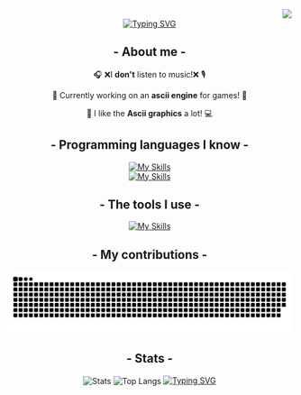<!-- Oh well, my code isn't perfect X( -->

<img align="right" src="https://visitor-badge.laobi.icu/badge?page_id=stand-out-coder.stand-out-coder" />
<br>

<div align="center">
  <a href="https://git.io/typing-svg">
    <img src="https://readme-typing-svg.herokuapp.com?font=JetBrains+Mono&pause=1000&color=009517&center=true&vCenter=true&random=false&width=435&lines=Hi+everyone+%5C(%5E_%5E)%2F!;My+name+is+Fixuty!;I+love+programming+%E2%99%A5!+" alt="Typing SVG" 
    />
  </a>
 
 ## - About me -
 🎧 ❌I **don't** listen to music!❌ 🎙️

📃 Currently working on an **ascii engine** for games! 📌

💖 I like the **Ascii graphics** a lot! 💻

  ## - Programming languages I know -
  [![My Skills](https://skillicons.dev/icons?i=cpp,cs,c,rust,ruby,bash,batch,pascal,go,haskell,lua,processing,php,ts)](https://skillicons.dev)
  <br>
  [![My Skills](https://skillicons.dev/icons?i=js,java,html,css)](https://skillicons.dev)
  
  ## - The tools I use -
  [![My Skills](https://skillicons.dev/icons?i=unity,visualstudio,obsidian,qt,figma,neovim,discord,stackoverflow,git,cmake,github,vscode)](https://skillicons.dev)

  ## - My contributions -
  <img alt="snake eating my contributions" src="https://raw.githubusercontent.com/stand-out-coder/stand-out-coder/output/github-contribution-grid-snake.svg" />

  ## - Stats -
  <img style="width: 400px;" align="center" src="https://github-readme-stats.vercel.app/api?username=stand-out-coder&rank_icon=github&show_icons=true&theme=dark#gh-dark-mode-only" alt="Stats">
  <img style="width: 400px;" align="center" src="https://github-readme-stats.vercel.app/api/top-langs/?username=stand-out-coder&layout=compact&theme=dark#gh-dark-mode-only" alt="Top Langs">

  <a href="https://git.io/typing-svg">
    <img src="https://readme-typing-svg.herokuapp.com?font=JetBrains+Mono&pause=1000&color=009517&center=true&vCenter=true&random=false&width=435&separator=%3C&lines=Thank+you+for+viewing+my+profile!%3CHow+about+grading+my+projects%3F+;%3E" alt="Typing SVG" 
    />
  </a>
</div>
